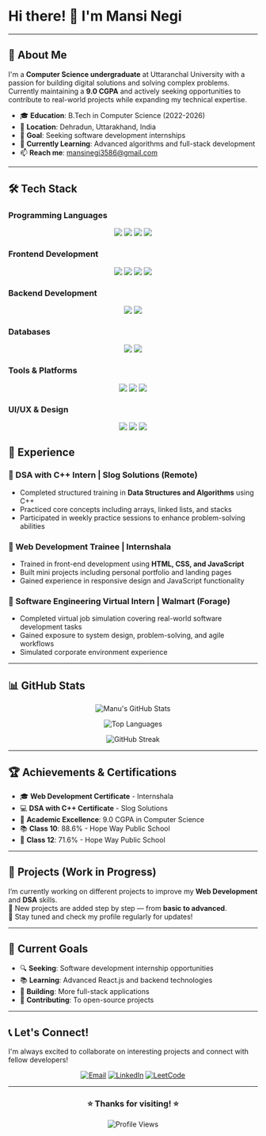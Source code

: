 # Hi there! 👋 I'm Mansi Negi

---

## 🚀 About Me

I'm a **Computer Science undergraduate** at Uttaranchal University with a passion for building digital solutions and solving complex problems. Currently maintaining a **9.0 CGPA** and actively seeking opportunities to contribute to real-world projects while expanding my technical expertise.

- 🎓 **Education**: B.Tech in Computer Science (2022-2026)
- 📍 **Location**: Dehradun, Uttarakhand, India
- 💼 **Goal**: Seeking software development internships
- 🌱 **Currently Learning**: Advanced algorithms and full-stack development
- 📫 **Reach me**: mansinegi3586@gmail.com

---
## 🛠️ Tech Stack

### Programming Languages  
<div align="center">
  <img src="https://img.shields.io/badge/C-00599C?style=for-the-badge&logo=c&logoColor=white" />
  <img src="https://img.shields.io/badge/C++-00599C?style=for-the-badge&logo=c%2B%2B&logoColor=white" />
  <img src="https://img.shields.io/badge/Python-3776AB?style=for-the-badge&logo=python&logoColor=white" />
  <img src="https://img.shields.io/badge/JavaScript-F7DF1E?style=for-the-badge&logo=javascript&logoColor=black" />
</div>

### Frontend Development  
<div align="center">
  <img src="https://img.shields.io/badge/HTML5-E34F26?style=for-the-badge&logo=html5&logoColor=white" />
  <img src="https://img.shields.io/badge/CSS3-1572B6?style=for-the-badge&logo=css3&logoColor=white" />
  <img src="https://img.shields.io/badge/JavaScript-F7DF1E?style=for-the-badge&logo=javascript&logoColor=black" />
  <img src="https://img.shields.io/badge/React-20232A?style=for-the-badge&logo=react&logoColor=61DAFB" />
</div>

### Backend Development  
<div align="center">
  <img src="https://img.shields.io/badge/Node.js-43853D?style=for-the-badge&logo=node.js&logoColor=white" />
  <img src="https://img.shields.io/badge/Flask-000000?style=for-the-badge&logo=flask&logoColor=white" />
</div>

### Databases  
<div align="center">
  <img src="https://img.shields.io/badge/SQL-4479A1?style=for-the-badge&logo=mysql&logoColor=white" />
  <img src="https://img.shields.io/badge/MongoDB-4EA94B?style=for-the-badge&logo=mongodb&logoColor=white" />
</div>

### Tools & Platforms  
<div align="center">
  <img src="https://img.shields.io/badge/Git-F05032?style=for-the-badge&logo=git&logoColor=white" />
  <img src="https://img.shields.io/badge/GitHub-100000?style=for-the-badge&logo=github&logoColor=white" />
  <img src="https://img.shields.io/badge/VS_Code-0078D4?style=for-the-badge&logo=visual%20studio%20code&logoColor=white" />
</div>

### UI/UX & Design  
<div align="center">
  <img src="https://img.shields.io/badge/Behance-1769FF?style=for-the-badge&logo=behance&logoColor=white" />
  <img src="https://img.shields.io/badge/Figma-F24E1E?style=for-the-badge&logo=figma&logoColor=white" />
  <img src="https://img.shields.io/badge/Canva-00C4CC?style=for-the-badge&logo=canva&logoColor=white" />
</div>


## 💼 Experience

### 🔹 DSA with C++ Intern | **Slog Solutions** (Remote)
- Completed structured training in **Data Structures and Algorithms** using C++
- Practiced core concepts including arrays, linked lists, and stacks
- Participated in weekly practice sessions to enhance problem-solving abilities

### 🔹 Web Development Trainee | **Internshala**
- Trained in front-end development using **HTML, CSS, and JavaScript**
- Built mini projects including personal portfolio and landing pages
- Gained experience in responsive design and JavaScript functionality

### 🔹 Software Engineering Virtual Intern | **Walmart (Forage)**
- Completed virtual job simulation covering real-world software development tasks
- Gained exposure to system design, problem-solving, and agile workflows
- Simulated corporate environment experience

---

## 📊 GitHub Stats

<div align="center">
  
![Manu's GitHub Stats](https://github-readme-stats.vercel.app/api?username=mansi-negi&show_icons=true&theme=tokyonight&hide_border=true)

![Top Languages](https://github-readme-stats.vercel.app/api/top-langs/?username=mansi-negi&layout=compact&theme=tokyonight&hide_border=true)

![GitHub Streak](https://github-readme-streak-stats.herokuapp.com/?user=mansi-negi&theme=tokyonight&hide_border=true)

</div>

---

## 🏆 Achievements & Certifications

- 🎓 **Web Development Certificate** - Internshala
- 💻 **DSA with C++ Certificate** - Slog Solutions
- 🏅 **Academic Excellence**: 9.0 CGPA in Computer Science
- 📚 **Class 10**: 88.6% - Hope Way Public School
- 📘 **Class 12**: 71.6% - Hope Way Public School

---

## 🚧 Projects (Work in Progress)

I’m currently working on different projects to improve my **Web Development** and **DSA** skills.  
📌 New projects are added step by step — from **basic to advanced**.  
🔗 Stay tuned and check my profile regularly for updates!

---

## 🎯 Current Goals

- 🔍 **Seeking**: Software development internship opportunities
- 📚 **Learning**: Advanced React.js and backend technologies
- 🌟 **Building**: More full-stack applications
- 🤝 **Contributing**: To open-source projects

---

## 📞 Let's Connect!

I'm always excited to collaborate on interesting projects and connect with fellow developers!

<div align="center">

[![Email](https://img.shields.io/badge/Email-D14836?style=for-the-badge&logo=gmail&logoColor=white)](mailto:mansinegi3586@gmail.com)
[![LinkedIn](https://img.shields.io/badge/LinkedIn-0077B5?style=for-the-badge&logo=linkedin&logoColor=white)](https://www.linkedin.com/in/mansi-negi-a82129360)
[![LeetCode](https://img.shields.io/badge/LeetCode-FFA116?style=for-the-badge&logo=leetcode&logoColor=white)](https://leetcode.com/u/Mansi_Negi/)  



</div>

---

<div align="center">
  
### ⭐ Thanks for visiting! ⭐

![Profile Views](https://komarev.com/ghpvc/?username=mansi-negi&color=blueviolet&style=for-the-badge)

</div>
